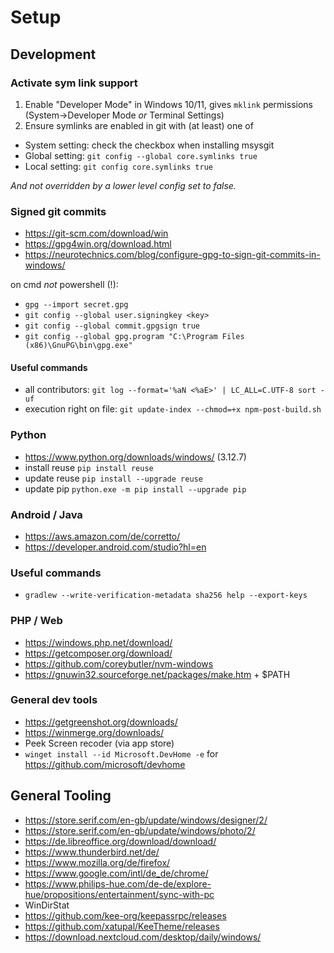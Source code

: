 # Setup

## Development

### Activate sym link support

1. Enable "Developer Mode" in Windows 10/11, gives `mklink` permissions (System->Developer Mode _or_ Terminal Settings)
2. Ensure symlinks are enabled in git with (at least) one of
  - System setting: check the checkbox when installing msysgit
  - Global setting: `git config --global core.symlinks true`
  - Local setting: `git config core.symlinks true`

*And not overridden by a lower level config set to false.*

### Signed git commits

- https://git-scm.com/download/win
- https://gpg4win.org/download.html
- https://neurotechnics.com/blog/configure-gpg-to-sign-git-commits-in-windows/

on cmd _not_ powershell (!):

- `gpg --import secret.gpg`
- `git config --global user.signingkey <key>`
- `git config --global commit.gpgsign true`
- `git config --global gpg.program "C:\Program Files (x86)\GnuPG\bin\gpg.exe"`

#### Useful commands

- all contributors: `git log --format='%aN <%aE>' | LC_ALL=C.UTF-8 sort -uf`
- execution right on file: `git update-index --chmod=+x npm-post-build.sh`

### Python

- https://www.python.org/downloads/windows/ (3.12.7)
- install reuse `pip install reuse`
- update reuse `pip install --upgrade reuse`
- update pip `python.exe -m pip install --upgrade pip`

### Android / Java

- https://aws.amazon.com/de/corretto/
- https://developer.android.com/studio?hl=en

### Useful commands

- `gradlew --write-verification-metadata sha256 help --export-keys`

### PHP / Web

- https://windows.php.net/download/
- https://getcomposer.org/download/
- https://github.com/coreybutler/nvm-windows
- https://gnuwin32.sourceforge.net/packages/make.htm + $PATH

### General dev tools

- https://getgreenshot.org/downloads/
- https://winmerge.org/downloads/
- Peek Screen recoder (via app store)
- `winget install --id Microsoft.DevHome -e` for https://github.com/microsoft/devhome

## General Tooling

- https://store.serif.com/en-gb/update/windows/designer/2/
- https://store.serif.com/en-gb/update/windows/photo/2/
- https://de.libreoffice.org/download/download/
- https://www.thunderbird.net/de/
- https://www.mozilla.org/de/firefox/
- https://www.google.com/intl/de_de/chrome/
- https://www.philips-hue.com/de-de/explore-hue/propositions/entertainment/sync-with-pc
- WinDirStat
- https://github.com/kee-org/keepassrpc/releases
- https://github.com/xatupal/KeeTheme/releases
- https://download.nextcloud.com/desktop/daily/windows/
